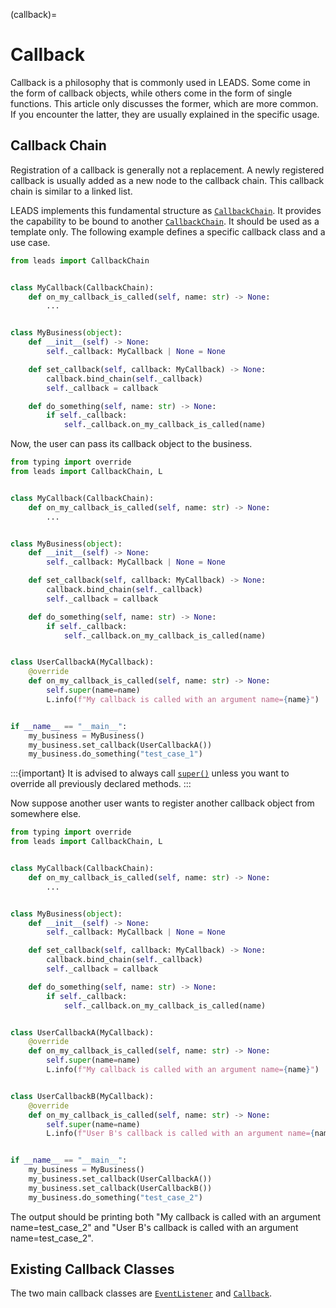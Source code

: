 (callback)=

# Callback

Callback is a philosophy that is commonly used in LEADS. Some come in the form of callback objects, while others come
in the form of single functions. This article only discusses the former, which are more common. If you encounter the
latter, they are usually explained in the specific usage.

## Callback Chain

Registration of a callback is generally not a replacement. A newly registered callback is usually added as a new node to
the callback chain. This callback chain is similar to a linked list.

LEADS implements this fundamental structure as [`CallbackChain`](#leads.callback.CallbackChain). It provides the
capability to be bound to another [`CallbackChain`](#leads.callback.CallbackChain). It should be used as a template
only. The following example defines a specific callback class and a use case.

```python
from leads import CallbackChain


class MyCallback(CallbackChain):
    def on_my_callback_is_called(self, name: str) -> None:
        ...


class MyBusiness(object):
    def __init__(self) -> None:
        self._callback: MyCallback | None = None

    def set_callback(self, callback: MyCallback) -> None:
        callback.bind_chain(self._callback)
        self._callback = callback

    def do_something(self, name: str) -> None:
        if self._callback:
            self._callback.on_my_callback_is_called(name)
```

Now, the user can pass its callback object to the business.

```python
from typing import override
from leads import CallbackChain, L


class MyCallback(CallbackChain):
    def on_my_callback_is_called(self, name: str) -> None:
        ...


class MyBusiness(object):
    def __init__(self) -> None:
        self._callback: MyCallback | None = None

    def set_callback(self, callback: MyCallback) -> None:
        callback.bind_chain(self._callback)
        self._callback = callback

    def do_something(self, name: str) -> None:
        if self._callback:
            self._callback.on_my_callback_is_called(name)


class UserCallbackA(MyCallback):
    @override
    def on_my_callback_is_called(self, name: str) -> None:
        self.super(name=name)
        L.info(f"My callback is called with an argument name={name}")


if __name__ == "__main__":
    my_business = MyBusiness()
    my_business.set_callback(UserCallbackA())
    my_business.do_something("test_case_1")
```

:::{important}
It is advised to always call [`super()`](#leads.callback.CallbackChain.super) unless you want to override all previously
declared methods.
:::

Now suppose another user wants to register another callback object from somewhere else.

```python
from typing import override
from leads import CallbackChain, L


class MyCallback(CallbackChain):
    def on_my_callback_is_called(self, name: str) -> None:
        ...


class MyBusiness(object):
    def __init__(self) -> None:
        self._callback: MyCallback | None = None

    def set_callback(self, callback: MyCallback) -> None:
        callback.bind_chain(self._callback)
        self._callback = callback

    def do_something(self, name: str) -> None:
        if self._callback:
            self._callback.on_my_callback_is_called(name)


class UserCallbackA(MyCallback):
    @override
    def on_my_callback_is_called(self, name: str) -> None:
        self.super(name=name)
        L.info(f"My callback is called with an argument name={name}")


class UserCallbackB(MyCallback):
    @override
    def on_my_callback_is_called(self, name: str) -> None:
        self.super(name=name)
        L.info(f"User B's callback is called with an argument name={name}")


if __name__ == "__main__":
    my_business = MyBusiness()
    my_business.set_callback(UserCallbackA())
    my_business.set_callback(UserCallbackB())
    my_business.do_something("test_case_2")
```

The output should be printing both "My callback is called with an argument name=test_case_2" and "User B's callback is
called with an argument name=test_case_2".

## Existing Callback Classes

The two main callback classes are [`EventListener`](#leads.event.EventListener) and
[`Callback`](#leads.comm.prototype.Callback).